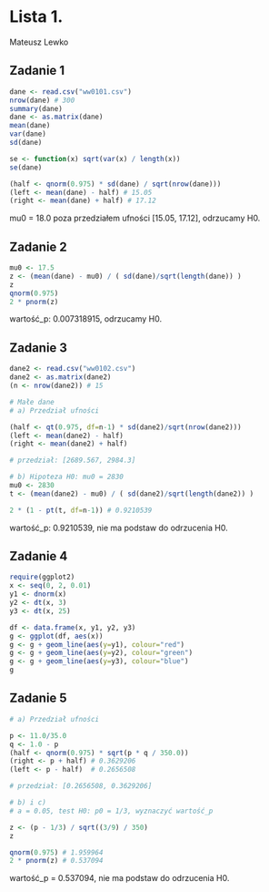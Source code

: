 # Lista 1.
Mateusz Lewko

## Zadanie 1

```R
dane <- read.csv("ww0101.csv")
nrow(dane) # 300
summary(dane)
dane <- as.matrix(dane)
mean(dane)
var(dane)
sd(dane)

se <- function(x) sqrt(var(x) / length(x))
se(dane)

(half <- qnorm(0.975) * sd(dane) / sqrt(nrow(dane)))
(left <- mean(dane) - half) # 15.05
(right <- mean(dane) + half) # 17.12

```
mu0 = 18.0 poza przedziałem ufności [15.05, 17.12], odrzucamy H0.

## Zadanie 2

```R
mu0 <- 17.5
z <- (mean(dane) - mu0) / ( sd(dane)/sqrt(length(dane)) )
z
qnorm(0.975)
2 * pnorm(z)
```

wartość_p: 0.007318915, odrzucamy H0.

## Zadanie 3

```R
dane2 <- read.csv("ww0102.csv")
dane2 <- as.matrix(dane2)
(n <- nrow(dane2)) # 15

# Małe dane
# a) Przedział ufności

(half <- qt(0.975, df=n-1) * sd(dane2)/sqrt(nrow(dane2)))
(left <- mean(dane2) - half)
(right <- mean(dane2) + half)

# przedział: [2689.567, 2984.3]

# b) Hipoteza H0: mu0 = 2830
mu0 <- 2830
t <- (mean(dane2) - mu0) / ( sd(dane2)/sqrt(length(dane2)) )

2 * (1 - pt(t, df=n-1)) # 0.9210539
```
wartość_p: 0.9210539, nie ma podstaw do odrzucenia H0.

## Zadanie 4

```R
require(ggplot2)
x <- seq(0, 2, 0.01)
y1 <- dnorm(x)
y2 <- dt(x, 3)
y3 <- dt(x, 25)

df <- data.frame(x, y1, y2, y3)
g <- ggplot(df, aes(x))
g <- g + geom_line(aes(y=y1), colour="red")
g <- g + geom_line(aes(y=y2), colour="green")
g <- g + geom_line(aes(y=y3), colour="blue")
g
```

## Zadanie 5

```R
# a) Przedział ufności

p <- 11.0/35.0
q <- 1.0 - p
(half <- qnorm(0.975) * sqrt(p * q / 350.0))
(right <- p + half) # 0.3629206
(left <- p - half)  # 0.2656508

# przedział: [0.2656508, 0.3629206]

# b) i c) 
# a = 0.05, test H0: p0 = 1/3, wyznaczyć wartość_p

z <- (p - 1/3) / sqrt((3/9) / 350)
z

qnorm(0.975) # 1.959964
2 * pnorm(z) # 0.537094
```

wartość_p = 0.537094, nie ma podstaw do odrzucenia H0.